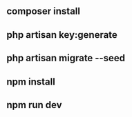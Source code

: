 ## composer install
## php artisan key:generate
## php artisan migrate --seed
## npm install
## npm run dev

